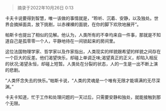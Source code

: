 > 摘录于2022年10月26日 0:13

卡夫卡说要得到智慧，唯一该做的事情就是，“聆听、沉着、安静，以及独处。世界会摘掉面具，放下挑剔，以赤裸裸的面貌，在你的脚下欢欣地展开”。

帕斯卡也提出了相似的见解。他认为，人类所有的不幸均来自一件事，那就是不知道自己是孤零零一个人，平静地待在一间锁起来的房间里。

这位法国物理学家、哲学家以及作家指出，人类现实的样貌跟希望的样貌之间存在一个巨大的反差。他们渴望快乐，却碰上单调乏味;渴望真正的正义，却陷入相反的状况;渴望永恒，却碰上短暂。人类处在分裂的状态，人的一生是一出不断上演的悲剧。

“人类怀念失去的快乐。”帕斯卡说，“人类的灵魂是一个唯有无限才能填满的无尽深渊。”

卡夫卡知道，忙于工作和处理问题的一天过后，只需要安静和独处，就能接触到那个无限。
